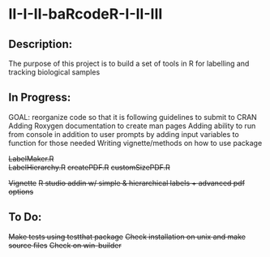 # II-I-II-baRcodeR-I-II-III



## Description:

The purpose of this project is to build a set of tools in R for labelling and tracking biological samples

## In Progress: 
GOAL: reorganize code so that it is following guidelines to submit to CRAN
Adding Roxygen documentation to create man pages
Adding ability to run from console in addition to user prompts by adding input variables to function for those needed
Writing vignette/methods on how to use package


~~LabelMaker.R~~  
~~LabelHierarchy.R~~
~~createPDF.R~~
~~customSizePDF.R~~

~~Vignette~~
~~R studio addin w/ simple & hierarchical labels + advanced pdf options~~

## To Do:
~~Make tests using testthat package~~
~~Check installation on unix and make source files~~
~~Check on win-builder~~

